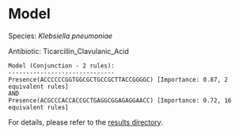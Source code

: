 
# Model

Species: *Klebsiella pneumoniae*

Antibiotic: Ticarcillin_Clavulanic_Acid

```
Model (Conjunction - 2 rules):
------------------------------
Presence(ACCCCCCGGTGGCGCTGCCGCTTACCGGGGC) [Importance: 0.87, 2 equivalent rules]
AND
Presence(ACGCCCACCACCGCTGAGGCGGAGAGGAACC) [Importance: 0.72, 16 equivalent rules]

```

For details, please refer to the [results directory](../../../../../results/scm_b/klebsiella%20pneumoniae/ticarcillin_clavulanic_acid/repeat_4/).

